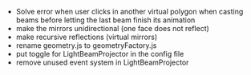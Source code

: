 - Solve error when user clicks in another virtual polygon when casting beams before letting the last beam finish its animation
- make the mirrors unidirectional (one face does not reflect)
- make recursive reflections (virtual mirrors)
- rename geometry.js to geometryFactory.js
- put toggle for LightBeamProjector in the config file
- remove unused event system in LightBeamProjector